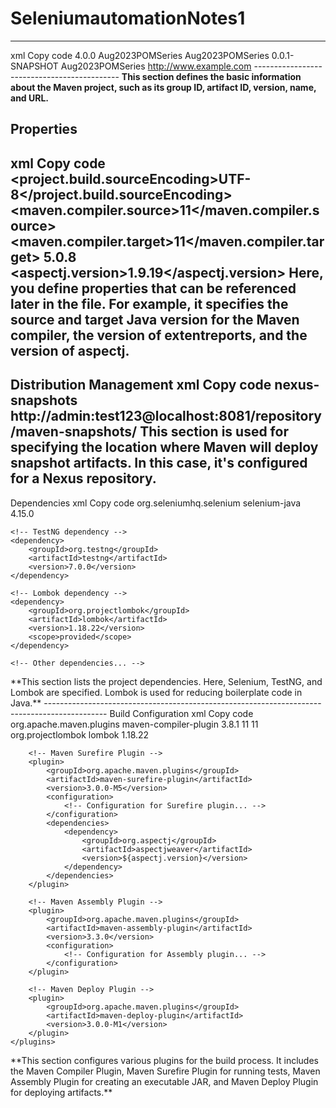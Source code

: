 # SeleniumautomationNotes1
--------------------------------------
xml
Copy code
<project xmlns="http://maven.apache.org/POM/4.0.0"
         xmlns:xsi="http://www.w3.org/2001/XMLSchema-instance"
         xsi:schemaLocation="http://maven.apache.org/POM/4.0.0 http://maven.apache.org/xsd/maven-4.0.0.xsd">
    <modelVersion>4.0.0</modelVersion>
    <groupId>Aug2023POMSeries</groupId>
    <artifactId>Aug2023POMSeries</artifactId>
    <version>0.0.1-SNAPSHOT</version>
    <name>Aug2023POMSeries</name>
    <url>http://www.example.com</url>
    --------------------------------------------
**This section defines the basic information about the Maven project, such as its group ID, artifact ID, version, name, and URL.**

Properties
--------------------------------------------------------------
xml
Copy code
<properties>
    <project.build.sourceEncoding>UTF-8</project.build.sourceEncoding>
    <maven.compiler.source>11</maven.compiler.source>
    <maven.compiler.target>11</maven.compiler.target>
    <extentreports-version>5.0.8</extentreports-version>
    <aspectj.version>1.9.19</aspectj.version>
</properties>
**Here, you define properties that can be referenced later in the file. For example, it specifies the source and target Java version for the Maven compiler, the version of extentreports, and the version of aspectj.**
-----------------------------------------------------------------------------------------------
Distribution Management
xml
Copy code
<distributionManagement>
    <snapshotRepository>
        <id>nexus-snapshots</id>
        <url>http://admin:test123@localhost:8081/repository/maven-snapshots/</url>
    </snapshotRepository>
</distributionManagement>
**This section is used for specifying the location where Maven will deploy snapshot artifacts. In this case, it's configured for a Nexus repository.**
------------------------------------------------------------------------------------------------------------------------------------------
Dependencies
xml
Copy code
<dependencies>
    <!-- Selenium dependency -->
    <dependency>
        <groupId>org.seleniumhq.selenium</groupId>
        <artifactId>selenium-java</artifactId>
        <version>4.15.0</version>
    </dependency>
    
    
    <!-- TestNG dependency -->
    <dependency>
        <groupId>org.testng</groupId>
        <artifactId>testng</artifactId>
        <version>7.0.0</version>
    </dependency>
    
    <!-- Lombok dependency -->
    <dependency>
        <groupId>org.projectlombok</groupId>
        <artifactId>lombok</artifactId>
        <version>1.18.22</version>
        <scope>provided</scope>
    </dependency>
    
    <!-- Other dependencies... -->

</dependencies>
**This section lists the project dependencies. Here, Selenium, TestNG, and Lombok are specified. Lombok is used for reducing boilerplate code in Java.**
---------------------------------------------------------------------------------------------
Build Configuration
xml
Copy code
<build>
    <plugins>
        <!-- Maven Compiler Plugin -->
        <plugin>
            <groupId>org.apache.maven.plugins</groupId>
            <artifactId>maven-compiler-plugin</artifactId>
            <version>3.8.1</version>
            <configuration>
                <source>11</source>
                <target>11</target>
                <annotationProcessorPaths>
                    <path>
                        <groupId>org.projectlombok</groupId>
                        <artifactId>lombok</artifactId>
                        <version>1.18.22</version>
                    </path>
                </annotationProcessorPaths>
            </configuration>
        </plugin>

        <!-- Maven Surefire Plugin -->
        <plugin>
            <groupId>org.apache.maven.plugins</groupId>
            <artifactId>maven-surefire-plugin</artifactId>
            <version>3.0.0-M5</version>
            <configuration>
                <!-- Configuration for Surefire plugin... -->
            </configuration>
            <dependencies>
                <dependency>
                    <groupId>org.aspectj</groupId>
                    <artifactId>aspectjweaver</artifactId>
                    <version>${aspectj.version}</version>
                </dependency>
            </dependencies>
        </plugin>

        <!-- Maven Assembly Plugin -->
        <plugin>
            <groupId>org.apache.maven.plugins</groupId>
            <artifactId>maven-assembly-plugin</artifactId>
            <version>3.3.0</version>
            <configuration>
                <!-- Configuration for Assembly plugin... -->
            </configuration>
        </plugin>

        <!-- Maven Deploy Plugin -->
        <plugin>
            <groupId>org.apache.maven.plugins</groupId>
            <artifactId>maven-deploy-plugin</artifactId>
            <version>3.0.0-M1</version>
        </plugin>
    </plugins>
</build>
**This section configures various plugins for the build process. It includes the Maven Compiler Plugin, Maven Surefire Plugin for running tests, Maven Assembly Plugin for creating an executable JAR, and Maven Deploy Plugin for deploying artifacts.**


